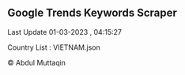 

## Google Trends Keywords Scraper 
 
Last Update 01-03-2023 , 04:15:27

Country List :
VIETNAM.json



© Abdul Muttaqin 
